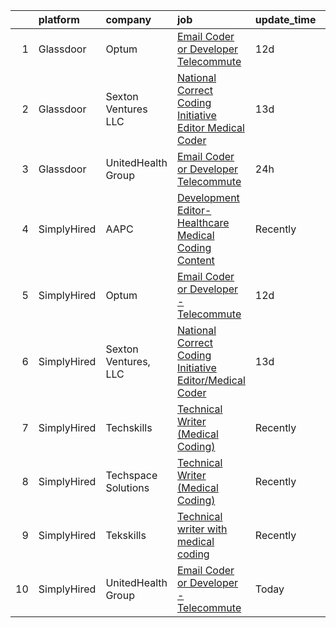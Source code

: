

|    | platform    | company              | job                                                                                                                                                                                                                                                                                                                                                                                                                                                                                                                                                                                                                                                                                                                                                                     | update_time   | location                       |
|---:|:------------|:---------------------|:------------------------------------------------------------------------------------------------------------------------------------------------------------------------------------------------------------------------------------------------------------------------------------------------------------------------------------------------------------------------------------------------------------------------------------------------------------------------------------------------------------------------------------------------------------------------------------------------------------------------------------------------------------------------------------------------------------------------------------------------------------------------|:--------------|:-------------------------------|
|  1 | Glassdoor   | Optum                | [Email Coder or Developer   Telecommute](https://www.glassdoor.com/partner/jobListing.htm?pos=102&ao=1136043&s=58&guid=0000018335b67866bd11e6b16bc5f0d3&src=GD_JOB_AD&t=SR&vt=w&cs=1_bec48fdb&cb=1663053494549&jobListingId=1008108432514&jrtk=3-0-1gcqrcu4ujijd801-1gcqrcu5gi3b8800-5f280c8fd2eb9836-)                                                                                                                                                                                                                                                                                                                                                                                                                                                                 | 12d           | Eden Prairie, MN               |
|  2 | Glassdoor   | Sexton Ventures  LLC | [National Correct Coding Initiative Editor Medical Coder](https://www.glassdoor.com/partner/jobListing.htm?pos=103&ao=1136043&s=58&guid=0000018335b67866bd11e6b16bc5f0d3&src=GD_JOB_AD&t=SR&vt=w&ea=1&cs=1_2a951703&cb=1663053494549&jobListingId=1008104147847&jrtk=3-0-1gcqrcu4ujijd801-1gcqrcu5gi3b8800-daa433ba363b57e7-)                                                                                                                                                                                                                                                                                                                                                                                                                                           | 13d           | Remote                         |
|  3 | Glassdoor   | UnitedHealth Group   | [Email Coder or Developer   Telecommute](https://www.glassdoor.com/partner/jobListing.htm?pos=101&ao=1110586&s=58&guid=0000018335b67866bd11e6b16bc5f0d3&src=GD_JOB_AD&t=SR&vt=w&cs=1_38e44410&cb=1663053494548&jobListingId=1008135406273&jrtk=3-0-1gcqrcu4ujijd801-1gcqrcu5gi3b8800-22846350d42babbc--6NYlbfkN0C8O9VKdOj_1Zh75e9_CvYhSsWVxS1Pvi5WUWhsf4w7FIc3O6B0uG3lJX_pnfU2y8gje_bX1bD6hozawX-Kzh8ada5Q8HSIa-_xf1f_bNuhmxzIvAGB2_LmjiPBihcDlw3uQ9zbY6HbBd0y1l_s7lpA7qB-TeHfKfGYys3fCIeaIfCZ94y1JNzdMyZbrlwSUjpBuBYhHRx9EA0WbYJj1IuHD88en20233nr9_wx5l0w9GlTvO4ie7EbbDTz5x13CjPyzA2emsh5T2k2FGZ8nxI7rSLutys7yYB1_WrvvwY92WgnnKtRW9e5f7AxmeKROt6aWiO-2Vn7sbyYr3fyysJrPOuLqB_wCKDBEmcqvBimWINiPWKhif1Mr8H65A9DX6SoCR1LxdmNC2h1IhwGiXmiR1CrxLB0RotI5P5Y11jH_Jzn5SgQu3IP) | 24h           | Eden Prairie, MN               |
|  4 | SimplyHired | AAPC                 | [Development Editor-Healthcare Medical Coding Content](https://www.simplyhired.com/job/x6qu5CK5N3c1SBa3VDSnxGfPqEwR4LTs3yke6h7spo2H3hPjwsaASg?q=creative+coder)                                                                                                                                                                                                                                                                                                                                                                                                                                                                                                                                                                                                         | Recently      | Remote                         |
|  5 | SimplyHired | Optum                | [Email Coder or Developer - Telecommute](https://www.simplyhired.com/job/LboBqKvq3db_KdginWT1nTv5QFHwfnODl7HzDss-fTQZIbWQQFF3FQ?q=creative+coder)                                                                                                                                                                                                                                                                                                                                                                                                                                                                                                                                                                                                                       | 12d           | Eden Prairie, MN               |
|  6 | SimplyHired | Sexton Ventures, LLC | [National Correct Coding Initiative Editor/Medical Coder](https://www.simplyhired.com/job/7QPsb4PK9gv6qY1v25vHX6dEQtKg6znAEfiHxnzf1enSXur5hOFUjQ?q=creative+coder)                                                                                                                                                                                                                                                                                                                                                                                                                                                                                                                                                                                                      | 13d           | Remote                         |
|  7 | SimplyHired | Techskills           | [Technical Writer (Medical Coding)](https://www.simplyhired.com/job/JxVy5QR5KRpCsXZWPg5uNrqWHDzE7wEO3GaunfGYK6_LadP0DOG0cg?q=creative+coder)                                                                                                                                                                                                                                                                                                                                                                                                                                                                                                                                                                                                                            | Recently      | Rochester, NY                  |
|  8 | SimplyHired | Techspace Solutions  | [Technical Writer (Medical Coding)](https://www.simplyhired.com/job/NJ_LWiGOxJBlEwmcRAcsI3Pt3twjKSvNSkpLMwAPdJX68uv_Ti9O-g?q=creative+coder)                                                                                                                                                                                                                                                                                                                                                                                                                                                                                                                                                                                                                            | Recently      | Rochester, NY                  |
|  9 | SimplyHired | Tekskills            | [Technical writer with medical coding](https://www.simplyhired.com/job/Gp81_aB0sBspKt1YpYQHei1hmdokvG9pkvRy8w-aZjoHJEz8BE2_JQ?q=creative+coder)                                                                                                                                                                                                                                                                                                                                                                                                                                                                                                                                                                                                                         | Recently      | East Rochester, NY +1 location |
| 10 | SimplyHired | UnitedHealth Group   | [Email Coder or Developer - Telecommute](https://www.simplyhired.com/job/GHCmVeh6A5vLx4Vf5gJbf3ju5IT-5cea2saQtH4q_AhXjuqXCaoGYA?q=creative+coder)                                                                                                                                                                                                                                                                                                                                                                                                                                                                                                                                                                                                                       | Today         | Eden Prairie, MN               |